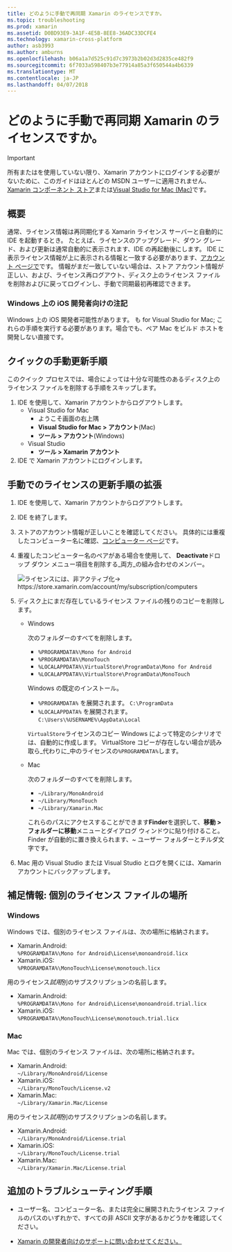 ```yaml
---
title: どのように手動で再同期 Xamarin のライセンスですか。
ms.topic: troubleshooting
ms.prod: xamarin
ms.assetid: D0BD93E9-3A1F-4E5B-8EE8-36ADC33DCFE4
ms.technology: xamarin-cross-platform
author: asb3993
ms.author: amburns
ms.openlocfilehash: b06a1a7d525c91d7c3973b2b02d3d2835ce482f9
ms.sourcegitcommit: 6f7033a598407b3e77914a85a3f650544a4b6339
ms.translationtype: MT
ms.contentlocale: ja-JP
ms.lasthandoff: 04/07/2018
---
```

# <a name="how-do-i-manually-resynchronize-xamarin-licenses"></a>どのように手動で再同期 Xamarin のライセンスですか。

> [!IMPORTANT]
> 所有またはを使用していない限り、Xamarin アカウントにログインする必要がないために、このガイドはほとんどの MSDN ユーザーに適用されません、 [Xamarin コンポーネント ストア](https://components.xamarin.com/)または[Visual Studio for Mac (Mac)](~/cross-platform/get-started/requirements.md)です。




## <a name="overview"></a>概要

通常、ライセンス情報は再同期化する Xamarin ライセンス サーバーと自動的に IDE を起動するとき。 たとえば、ライセンスのアップグレード、ダウン グレード、および更新は通常自動的に表示されます、IDE の再起動後にします。 IDE に表示ライセンス情報が上に表示される情報と一致する必要があります、[アカウント ページで](https://store.xamarin.com/account/my/subscription/computers)です。 情報がまだ一致していない場合は、ストア アカウント情報が正しい、および、ライセンス再ログアウト、ディスク上のライセンス ファイルを削除およびに戻ってログインし、手動で同期最初再確認できます。

### <a name="note-for-ios-developers-on-windows"></a>Windows 上の iOS 開発者向けの注記

Windows 上の iOS 開発者可能性があります。 も for Visual Studio for Mac; これらの手順を実行する必要があります。場合でも、ペア Mac をビルド ホストを開発しない直接です。

## <a name="quick-manual-refresh-steps"></a>クイックの手動更新手順

このクイック プロセスでは、場合によっては十分な可能性のあるディスク上のライセンス ファイルを削除する手順をスキップします。 

1.  IDE を使用して、Xamarin アカウントからログアウトします。
    -   Visual Studio for Mac
        -   ようこそ画面の右上隅
        -   **Visual Studio for Mac > アカウント**(Mac)
        -   **ツール > アカウント**(Windows)
    -   Visual Studio
        -   **ツール > Xamarin アカウント**
2.  IDE で Xamarin アカウントにログインします。

## <a name="extended-manual-license-refresh-steps"></a>手動でのライセンスの更新手順の拡張

1.  IDE を使用して、Xamarin アカウントからログアウトします。 
2.  IDE を終了します。
3.  ストアのアカウント情報が正しいことを確認してください。 具体的には重複したコンピューター名に確認、[コンピューター ページ](https://store.xamarin.com/account/my/subscription/computers)です。

4.  重複したコンピューター名のペアがある場合を使用して、 **Deactivate**ドロップ ダウン メニュー項目を削除する_両方_の組み合わせのメンバー。
    
    ![ライセンスには、非アクティブ化->  https://store.xamarin.com/account/my/subscription/computers ](resync-licenses-images/deactivate.png "非アクティブ化するドロップダウン メニュー項目を使用して、ペアの両方のメンバーを削除するには")

5.  ディスク上にまだ存在しているライセンス ファイルの残りのコピーを削除します。
    -   Windows

        次のフォルダーのすべてを削除します。
        -   `%PROGRAMDATA%\Mono for Android`
        -   `%PROGRAMDATA%\MonoTouch`
        -   `%LOCALAPPDATA%\VirtualStore\ProgramData\Mono for Android`
        -   `%LOCALAPPDATA%\VirtualStore\ProgramData\MonoTouch`

        Windows の既定のインストール。
        -   `%PROGRAMDATA%` を展開されます。 `C:\ProgramData`
        -   `%LOCALAPPDATA%` を展開されます。 `C:\Users\%USERNAME%\AppData\Local`

        `VirtualStore`ライセンスのコピー Windows によって特定のシナリオでは、自動的に作成します。 VirtualStore コピーが存在しない場合が読み取ら_代わりに_中のライセンスの`%PROGRAMDATA%`します。

    -   Mac

        次のフォルダーのすべてを削除します。

        -   `~/Library/MonoAndroid`
        -   `~/Library/MonoTouch`
        -   `~/Library/Xamarin.Mac`

        これらのパスにアクセスすることができます**Finder**を選択して、**移動 > フォルダーに移動**メニューとダイアログ ウィンドウに貼り付けること。 Finder が自動的に置き換えられます、~ ユーザー フォルダーとチルダ文字です。

6.  Mac 用の Visual Studio または Visual Studio とログを開くには、Xamarin アカウントにバックアップします。

## <a name="supplementary-information-individual-license-file-locations"></a>補足情報: 個別のライセンス ファイルの場所

### <a name="windows"></a>Windows

Windows では、個別のライセンス ファイルは、次の場所に格納されます。

-   Xamarin.Android:  
     `%PROGRAMDATA%\Mono for Android\License\monoandroid.licx`
-   Xamarin.iOS:  
     `%PROGRAMDATA%\MonoTouch\License\monotouch.licx`

用のライセンス*試用*別のサブスクリプションの名前します。

-   Xamarin.Android:  
     `%PROGRAMDATA%\Mono for Android\License\monoandroid.trial.licx`
-   Xamarin.iOS:  
     `%PROGRAMDATA%\MonoTouch\License\monotouch.trial.licx`

### <a name="mac"></a>Mac

Mac では、個別のライセンス ファイルは、次の場所に格納されます。

-   Xamarin.Android:  
     `~/Library/MonoAndroid/License`
-   Xamarin.iOS:  
     `~/Library/MonoTouch/License.v2`
-   Xamarin.Mac:  
     `~/Library/Xamarin.Mac/License`

用のライセンス*試用*別のサブスクリプションの名前します。

-   Xamarin.Android:  
     `~/Library/MonoAndroid/License.trial`
-   Xamarin.iOS:  
     `~/Library/MonoTouch/License.trial`
-   Xamarin.Mac:  
     `~/Library/Xamarin.Mac/License.trial`

## <a name="additional-troubleshooting-steps"></a>追加のトラブルシューティング手順

-   ユーザー名、コンピューター名、または完全に展開されたライセンス ファイルのパスのいずれかで、すべての非 ASCII 文字があるかどうかを確認してください。

-   [Xamarin の開発者向けのサポートに問い合わせてください。](http://xamarin.com/support)
